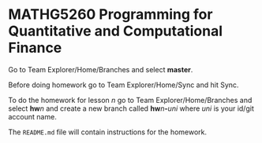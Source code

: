# MATHG5260 Programming for Quantitative and Computational Finance

Go to Team Explorer/Home/Branches and select **master**. 

Before doing homework go to Team Explorer/Home/Sync and hit Sync.

To do the homework for lesson _n_ go to Team Explorer/Home/Branches and select **hw**_n_
and create a new branch called **hw**_n_**-**_uni_ where _uni_ is your id/git account name.

The `README.md` file will contain instructions for the homework.